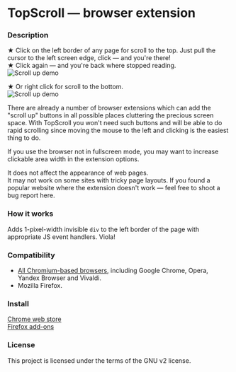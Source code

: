 # TopScroll — browser extension

### Description
★ Click on the left border of any page for scroll to the top. Just pull the cursor to the left screen edge, click — and you're there!  
★ Click again — and you're back where stopped reading.  
![Scroll up demo](demo-scrollup.gif)  

★ Or right click for scroll to the bottom.  
![Scroll up demo](demo-scrolldown.gif)

There are already a number of browser extensions which can add the "scroll up" buttons in all possible places cluttering the precious screen space. With TopScroll you won't need such buttons and will be able to do rapid scrolling since moving the mouse to the left and clicking is the easiest thing to do.  

If you use the browser not in fullscreen mode, you may want to increase clickable area width in the extension options.  

It does not affect the appearance of web pages.  
It may not work on some sites with tricky page layouts. If you found a popular website where the extension doesn't work — feel free to shoot a bug report here.  

### How it works
Adds 1-pixel-width invisible `div` to the left border of the page with appropriate JS event handlers. Viola!

### Compatibility
- [All Chromium-based browsers](https://en.wikipedia.org/wiki/Chromium_(web_browser)#Other_browsers_based_on_Chromium), including Google Chrome, Opera, Yandex Browser and Vivaldi.
- Mozilla Firefox.

### Install
[Chrome web store](https://chrome.google.com/webstore/detail/topscroll/hnninpkmflibadgihijdmlilikhdgajj)  
[Firefox add-ons](https://addons.mozilla.org/en-US/firefox/addon/top-scroll/)

### License
This project is licensed under the terms of the GNU v2 license.
